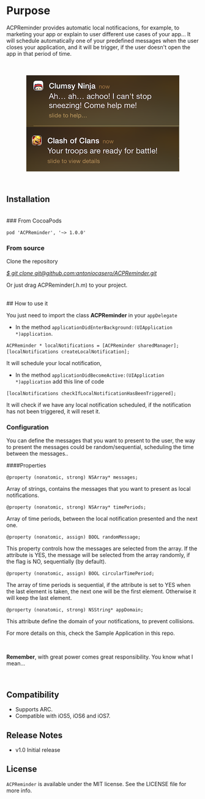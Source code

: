 # Purpose

ACPReminder provides automatic local notificacions, for example, to marketing your app or explain to user different use cases of your app... It will schedule automatically one of your predefined messages when the user closes your application, and it will be trigger, if the user doesn't open the app in that period of time.</br>
</br></br>
<p align="center">
<img src="image.png" width="400px" height="251px" align="center"/>
</p>
</br>

## Installation
</br>
### From CocoaPods

	pod 'ACPReminder', '~> 1.0.0'

### From source

Clone the repository

[*$ git clone git@github.com:antoniocasero/ACPReminder.git*]()

Or just drag ACPReminder(.h.m) to your project.

</br>
## How to use it

You just need to import the class **ACPReminder** in your `appDelegate` 

- In the method `applicationDidEnterBackground:(UIApplication *)application`. 

```
ACPReminder * localNotifications = [ACPReminder sharedManager];
[localNotifications createLocalNotification];
```
It will schedule your local notification, 

- In the method `applicationDidBecomeActive:(UIApplication *)application`  add this line of code

```
[localNotifications checkIfLocalNotificationHasBeenTriggered];
``` 
 It will check if we have any local notification scheduled, if the notification has not been triggered, it will reset it.
 
### Configuration

You can define the messages that you want to present to the user, the way to present the messages could be random/sequential, scheduling the time between the messages..

####Properties
```
@property (nonatomic, strong) NSArray* messages;
```
Array of strings, contains the messages that you want to present as local notifications.

```
@property (nonatomic, strong) NSArray* timePeriods;
```
Array of time periods, between the local notification presented and the next one.

```
@property (nonatomic, assign) BOOL randomMessage;
```

This property controls how the messages are selected from the array. If the attribute is YES, the message will be selected from the array randomly, if the flag is NO, sequentially (by default).

```
@property (nonatomic, assign) BOOL circularTimePeriod;
```

The array of time periods is sequential, if the attribute is set to YES when the last element is taken, the next one will be the first element. Otherwise it will keep the last element.


```
@property (nonatomic, strong) NSString* appDomain;
```

This attribute define the domain of your notifications, to prevent collisions.


For more details on this, check the Sample Application in this repo.

</br>

**Remember**, with great power comes great responsibility. You know what I mean...

</br>

## Compatibility

- Supports ARC. 
- Compatible with iOS5, iOS6 and iOS7.

## Release Notes

- v1.0 Initial release

## License

`ACPReminder` is available under the MIT license. See the LICENSE file for more info.

